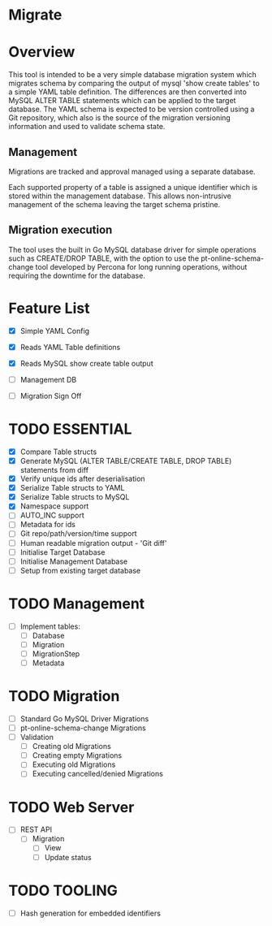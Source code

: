 # Migrate

# Overview
This tool is intended to be a very simple database migration system which migrates schema by comparing the output of mysql 'show create tables' to a simple YAML table definition.  The differences are then converted into MySQL ALTER TABLE statements which can be applied to the target database.  The YAML schema is expected to be version controlled using a Git repository, which also is the source of the migration versioning information and used to validate schema state.

## Management
Migrations are tracked and approval managed using a separate database.  

Each supported property of a table is assigned a unique identifier which is stored within the management database.  This allows non-intrusive management of the schema leaving the target schema pristine.

## Migration execution
The tool uses the built in Go MySQL database driver for simple operations such as CREATE/DROP TABLE, with the option to use the pt-online-schema-change tool developed by Percona for long running operations, without requiring the downtime for the database.

# Feature List

- [x] Simple YAML Config
- [x] Reads YAML Table definitions
- [x] Reads MySQL show create table output
- [ ] Management DB
- [ ] Migration Sign Off


# TODO ESSENTIAL
- [X] Compare Table structs
- [X] Generate MySQL (ALTER TABLE/CREATE TABLE, DROP TABLE) statements from diff
- [X] Verify unique ids after deserialisation
- [X] Serialize Table structs to YAML
- [X] Serialize Table structs to MySQL
- [X] Namespace support
- [ ] AUTO_INC support
- [ ] Metadata for ids
- [ ] Git repo/path/version/time support
- [ ] Human readable migration output - 'Git diff'
- [ ] Initialise Target Database
- [ ] Initialise Management Database
- [ ] Setup from existing target database

# TODO Management
- [ ] Implement tables:
    - [ ] Database
    - [ ] Migration
    - [ ] MigrationStep
    - [ ] Metadata

# TODO Migration
- [ ] Standard Go MySQL Driver Migrations
- [ ] pt-online-schema-change Migrations
- [ ] Validation
    - [ ] Creating old Migrations
    - [ ] Creating empty Migrations
    - [ ] Executing old Migrations
    - [ ] Executing cancelled/denied Migrations

# TODO Web Server
- [ ] REST API
    - [ ] Migration
        - [ ] View
        - [ ] Update status

# TODO TOOLING
- [ ] Hash generation for embedded identifiers
